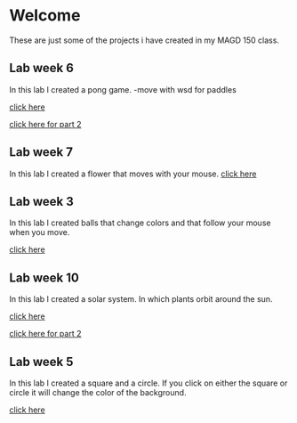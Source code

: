 # Welcome
These are just some of the projects i have created in my MAGD 150 class.

## Lab week 6

In this lab I created a pong game.
-move with wsd for paddles

[click here](https://github.com/megsra/MAGD/blob/gh-pages/s19magd150_lab06_Rakow.pde)

[click here for part 2](https://github.com/megsra/MAGD/blob/gh-pages/pong.pde)

## Lab week 7

In this lab I created a flower that moves with your mouse.
[click here](https://github.com/megsra/MAGD/blob/gh-pages/s19magd150_lab07_Rakow.pde)

## Lab week 3

In this lab I created balls that change colors and that follow your mouse when you move.

[click here](https://github.com/megsra/MAGD/blob/gh-pages/s19magd150lab03_Rakow.pde)

## Lab week 10

In this lab I created a solar system. In which plants orbit around the sun.

[click here](https://github.com/megsra/MAGD/blob/gh-pages/s19magd150lab10_rakow.pde)

[click here for part 2](https://github.com/megsra/MAGD/blob/gh-pages/plant.pde)

## Lab week 5

In this lab I created a square and a circle. If you click on either the square or circle it will change the color of the background.

[click here](https://github.com/megsra/MAGD/blob/gh-pages/s19magd150lab05_rakow.pde)


